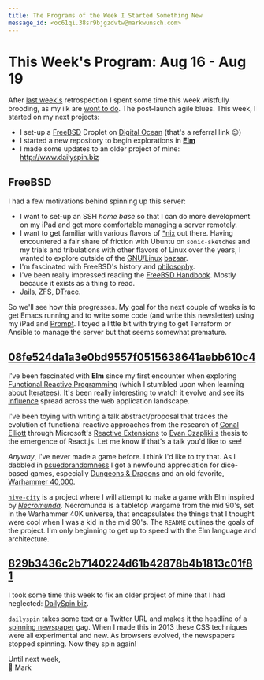 ```yaml
---
title: The Programs of the Week I Started Something New
message_id: <oc61qi.38sr9bjgzdvtw@markwunsch.com>
---
```


This Week's Program: Aug 16 - Aug 19
====================================

After [last week's][last-week] retrospection I spent some time this
week wistfully brooding, as my ilk are
[wont to do](https://en.wikipedia.org/wiki/Young_Man_at_His_Window). The
post-launch agile blues. This week, I started on my next projects:

+ I set-up a [FreeBSD](https://www.freebsd.org) Droplet on
[Digital Ocean](https://m.do.co/c/19d9dc066fc3) (that's a referral
link 😉)
+ I started a new repository to begin explorations in
  [**Elm**](http://elm-lang.org)
+ I made some updates to an older project of mine:
  <http://www.dailyspin.biz>

## FreeBSD

I had a few motivations behind spinning up this server:

+ I want to set-up an SSH *home base* so that I can do more
  development on my iPad and get more comfortable managing a server
  remotely.
+ I want to get familiar with various flavors of
  [*nix](https://en.wikipedia.org/wiki/Unix-like) out there. Having
  encountered a fair share of friction with Ubuntu on `sonic-sketches`
  and my trials and tribulations with other flavors of Linux over the
  years, I wanted to explore outside of the
  [GNU/Linux](https://www.gnu.org/gnu/why-gnu-linux.en.html)
  [bazaar](http://queue.acm.org/detail.cfm?id=2349257&ref=fullrss).
+ I'm fascinated with FreeBSD's history and
  [philosophy][bsd-vs-linux].
+ I've been really impressed reading the
  [FreeBSD Handbook][handbook]. Mostly because it exists as a thing to
  read.
+ [Jails](https://www.freebsd.org/doc/handbook/jails.html),
  [ZFS](https://www.freebsd.org/doc/handbook/zfs.html),
  [DTrace](https://www.freebsd.org/doc/handbook/dtrace.html).

So we'll see how this progresses. My goal for the next couple of weeks
is to get Emacs running and to write some code (and write this
newsletter) using my iPad and [Prompt](https://panic.com/prompt/). I
toyed a little bit with trying to get Terraform or Ansible to manage
the server but that seems somewhat premature.

## [08fe524da1a3e0bd9557f0515638641aebb610c4][hive-city]

I've been fascinated with **Elm** since my first encounter when
exploring
[Functional Reactive Programming](https://en.wikipedia.org/wiki/Functional_reactive_programming)
(which I stumbled upon when learning about
[Iteratees](https://www.playframework.com/documentation/2.5.x/Iteratees)). It's
been really interesting to watch it evolve and see its
[influence](http://redux.js.org) spread across the web application
landscape.

I've been toying with writing a talk abstract/proposal that traces the
evolution of functional reactive approaches from the research of
[Conal Elliott](http://conal.net) through Microsoft's
[Reactive Extensions](http://reactivex.io) to
[Evan Czapliki's](http://evan.czaplicki.us) thesis to the emergence of
React.js. Let me know if that's a talk you'd like to see!

_Anyway_, I've never made a game before. I think I'd like to try
that. As I dabbled in [psuedorandomness][lol-random] I got a newfound
appreciation for dice-based games, especially
[Dungeons & Dragons](http://dnd.wizards.com) and an old favorite,
[Warhammer 40,000](https://en.wikipedia.org/wiki/Warhammer_40,000).

[`hive-city`](https://github.com/mwunsch/hive-city) is a project where
I will attempt to make a game with Elm inspired by
[*Necromunda*](https://en.wikipedia.org/wiki/Necromunda). Necromunda
is a tabletop wargame from the mid 90's, set in the Warhammer 40K
universe, that encapsulates the things that I thought were cool when I
was a kid in the mid 90's. The `README` outlines the goals of the
project. I'm only beginning to get up to speed with the Elm language
and architecture.

## [829b3436c2b7140224d61b42878b4b1813c01f81][spinning]

I took some time this week to fix an older project of mine that I had
neglected: [DailySpin.biz](http://www.dailyspin.biz).

`dailyspin` takes some text or a Twitter URL and makes it the headline
of a
[spinning newspaper](https://en.wikipedia.org/wiki/Spinning_newspaper)
gag. When I made this in 2013 these CSS techniques were all
experimental and new. As browsers evolved, the newspapers stopped
spinning. Now they spin again!

Until next week,<br />
📰 Mark

[last-week]: http://tinyletter.com/wunsch/letters/the-programs-of-the-week-after-launch

[bsd-vs-linux]: https://www.over-yonder.net/~fullermd/rants/bsd4linux/01

[handbook]: https://www.freebsd.org/doc/en_US.ISO8859-1/books/handbook/

[hive-city]: https://github.com/mwunsch/hive-city/commit/08fe524da1a3e0bd9557f0515638641aebb610c4

[lol-random]: https://youtu.be/pdUCK_io9SQ?list=PLliW0zeGqNKM4k7IiSId_DphJgX_9Wha9

[spinning]: https://github.com/mwunsch/dailyspin/commit/829b3436c2b7140224d61b42878b4b1813c01f81

